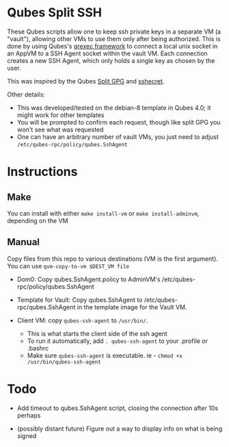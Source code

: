 # Qubes Split SSH

These Qubes scripts allow one to keep ssh private keys in a separate VM (a "vault"), allowing other VMs to use them only after being authorized. This
is done by using Qubes's [qrexec framework](https://www.qubes-os.org/doc/qrexec2/) to connect a local unix socket in an AppVM to a SSH Agent socket within the vault VM. Each connection creates a new SSH Agent, which only holds a single key as chosen by the user. 

This was inspired by the Qubes [Split GPG](https://www.qubes-os.org/doc/split-gpg/) and [sshecret](https://github.com/thcipriani/sshecret).

Other details:
- This was developed/tested on the debian-8 template in Qubes 4.0; it might work for other templates
- You will be prompted to confirm each request, though like split GPG you won't see what was requested
- One can have an arbitrary number of vault VMs, you just need to adjust `/etc/qubes-rpc/policy/qubes.SshAgent`

# Instructions

## Make

You can install with either `make install-vm` or `make install-adminvm`, depending on the VM

## Manual
Copy files from this repo to various destinations (VM is the first argument). You can use `qvm-copy-to-vm $DEST_VM file`

- Dom0: Copy qubes.SshAgent.policy to AdminVM's /etc/qubes-rpc/policy/qubes.SshAgent

- Template for Vault: Copy qubes.SshAgent to /etc/qubes-rpc/qubes.SshAgent in the template image for the Vault VM.

- Client VM: copy `qubes-ssh-agent` to `/usr/bin/`.
    * This is what starts the client side of the ssh agent
    * To run it automatically, add `. qubes-ssh-agent` to your .profile or .bashrc
    * Make sure `qubes-ssh-agent` is executable. ie - `chmod +x /usr/bin/qubes-ssh-agent`

# Todo

- Add timeout to qubes.SshAgent script, closing the connection after 10s perhaps 

- (possibly distant future) Figure out a way to display info on what is being signed
